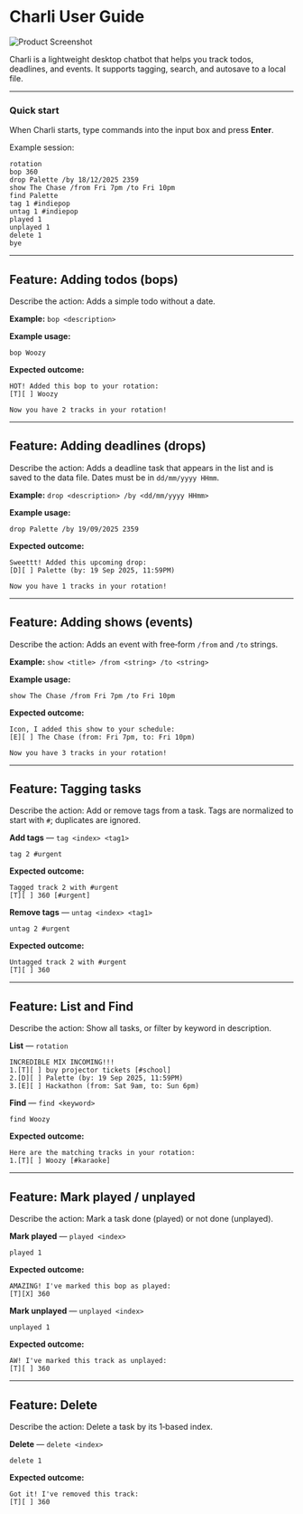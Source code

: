 # Charli User Guide

![Product Screenshot](Ui.png)

Charli is a lightweight desktop chatbot that helps you track todos, deadlines, and events. It supports tagging, search, and autosave to a local file.

---
### Quick start

When Charli starts, type commands into the input box and press **Enter**.

Example session:

```
rotation
bop 360 
drop Palette /by 18/12/2025 2359
show The Chase /from Fri 7pm /to Fri 10pm
find Palette
tag 1 #indiepop
untag 1 #indiepop
played 1
unplayed 1
delete 1
bye
```
---

## Feature: Adding todos (bops)

Describe the action: Adds a simple todo without a date.

**Example:** `bop <description>`

**Example usage:**

```
bop Woozy
```

**Expected outcome:**

```
HOT! Added this bop to your rotation:
[T][ ] Woozy

Now you have 2 tracks in your rotation!
```

---

## Feature: Adding deadlines (drops)

Describe the action: Adds a deadline task that appears in the list and is saved to the data file. Dates must be in `dd/mm/yyyy HHmm`.

**Example:** `drop <description> /by <dd/mm/yyyy HHmm>`

**Example usage:**

```
drop Palette /by 19/09/2025 2359
```

**Expected outcome:**

```
Sweettt! Added this upcoming drop:
[D][ ] Palette (by: 19 Sep 2025, 11:59PM)

Now you have 1 tracks in your rotation!
```

---

## Feature: Adding shows (events)

Describe the action: Adds an event with free‑form `/from` and `/to` strings.

**Example:** `show <title> /from <string> /to <string>`

**Example usage:**

```
show The Chase /from Fri 7pm /to Fri 10pm
```

**Expected outcome:**

```
Icon, I added this show to your schedule:
[E][ ] The Chase (from: Fri 7pm, to: Fri 10pm)

Now you have 3 tracks in your rotation!
```

---

## Feature: Tagging tasks

Describe the action: Add or remove tags from a task. Tags are normalized to start with `#`; duplicates are ignored.

**Add tags** — `tag <index> <tag1>`

```
tag 2 #urgent
```

**Expected outcome:**

```
Tagged track 2 with #urgent
[T][ ] 360 [#urgent]
```

**Remove tags** — `untag <index> <tag1>`

```
untag 2 #urgent
```

**Expected outcome:**

```
Untagged track 2 with #urgent
[T][ ] 360
```

---

## Feature: List and Find

Describe the action: Show all tasks, or filter by keyword in description.

**List** — `rotation`

```
INCREDIBLE MIX INCOMING!!! 
1.[T][ ] buy projector tickets [#school]
2.[D][ ] Palette (by: 19 Sep 2025, 11:59PM)
3.[E][ ] Hackathon (from: Sat 9am, to: Sun 6pm)
```

**Find** — `find <keyword>`

```
find Woozy
```

**Expected outcome:**

```
Here are the matching tracks in your rotation:
1.[T][ ] Woozy [#karaoke]
```

---

## Feature: Mark played / unplayed

Describe the action: Mark a task done (played) or not done (unplayed).

**Mark played** — `played <index>`

```
played 1
```

**Expected outcome:**

```
AMAZING! I've marked this bop as played:
[T][X] 360
```

**Mark unplayed** — `unplayed <index>`

```
unplayed 1
```

**Expected outcome:**

```
AW! I've marked this track as unplayed:
[T][ ] 360
```

---

## Feature: Delete

Describe the action: Delete a task by its 1‑based index.

**Delete** — `delete <index>`

```
delete 1
```

**Expected outcome:**

```
Got it! I've removed this track:
[T][ ] 360
```
